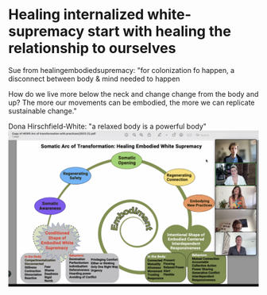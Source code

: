 # Healing internalized white-supremacy start with healing the relationship to ourselves

Sue from healingembodiedsupremacy: "for colonization fo happen, a disconnect between body & mind needed to happen

How do we live more below the neck and change change from the body and up?
The more our movements can be embodied, the more we can replicate sustainable change."

Dona Hirschfield-White: "a relaxed body is a powerful body"
![](../media/Screenshot-2023-10-05.png)



[1]: https://linktr.ee/healingembodiedsupremacy